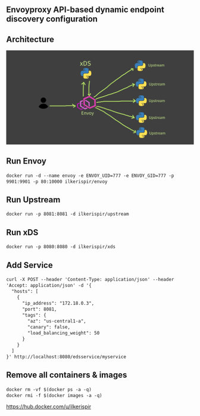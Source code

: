 ## Envoyproxy API-based dynamic endpoint discovery configuration

## Architecture
![Architecture](architecture.png)

## Run Envoy
```
docker run -d --name envoy -e ENVOY_UID=777 -e ENVOY_GID=777 -p 9901:9901 -p 80:10000 ilkerispir/envoy
```
## Run Upstream
```
docker run -p 8081:8081 -d ilkerispir/upstream
```

## Run xDS
```
docker run -p 8080:8080 -d ilkerispir/xds
```

## Add Service
```
curl -X POST --header 'Content-Type: application/json' --header 'Accept: application/json' -d '{
  "hosts": [
    {
      "ip_address": "172.18.0.3",
      "port": 8081,
      "tags": {
        "az": "us-central1-a",
        "canary": false,
        "load_balancing_weight": 50
      }
    }
  ]
}' http://localhost:8080/edsservice/myservice
```

## Remove all containers & images
```
docker rm -vf $(docker ps -a -q)
docker rmi -f $(docker images -a -q)
```

https://hub.docker.com/u/ilkerispir